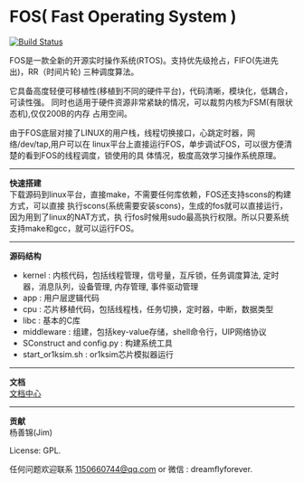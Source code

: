 FOS( Fast Operating System )
==========
[![Build Status](https://secure.travis-ci.org/php/php-src.png?branch=master)](https://travis-ci.org/dreamflyforever/fos)

FOS是一款全新的开源实时操作系统(RTOS)。支持优先级抢占，FIFO(先进先出)，RR（时间片轮)
三种调度算法。

它具备高度轻便可移植性(移植到不同的硬件平台)，代码清晰，模块化，低耦合，可读性强。
同时也适用于硬件资源非常紧缺的情况，可以裁剪内核为FSM(有限状态机),仅仅200B的内存
占用空间。

由于FOS底层对接了LINUX的用户栈，线程切换接口，心跳定时器，网络/dev/tap,用户可以在
linux平台上直接运行FOS，单步调试FOS，可以很方便清楚的看到FOS的线程调度，锁使用的具
体情况，极度高效学习操作系统原理。

---------------------------------------------------------------------------

**快速搭建**  
下载源码到linux平台，直接make，不需要任何库依赖，FOS还支持scons的构建方式，可以直接
执行scons(系统需要安装scons)，生成的fos就可以直接运行，因为用到了linux的NAT方式，执
行fos时候用sudo最高执行权限。所以只要系统支持make和gcc，就可以运行FOS。

---------------------------------------------------------------------------

**源码结构**

 * kernel                   :      内核代码，包括线程管理，信号量，互斥锁，任务调度算法, 定时器，消息队列，设备管理, 内存管理, 事件驱动管理
 * app                      :      用户层逻辑代码
 * cpu                      :      芯片移植代码，包括线程栈，任务切换，定时器，中断，数据类型
 * libc                     :      基本的C库
 * middleware               :      组建，包括key-value存储，shell命令行，UIP网络协议
 * SConstruct and config.py :      构建系统工具
 * start_or1ksim.sh         :      or1ksim芯片模拟器运行

---------------------------------------------------------------------------

**文档**  
[文档中心](https://blog.csdn.net/oYangShanJin)

---------------------------------------------------------------------------

**贡献**  
杨善锦(Jim) 

License: GPL. 

任何问题欢迎联系 <1150660744@qq.com> or 微信 : dreamflyforever.
